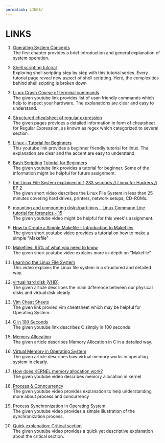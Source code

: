 ```yaml
---
permalink: LINKS/
---
```


# LINKS

1. [Operating System Concepts](https://www.os-book.com/OS10/slide-dir/)<br>
The first chapter provides a brief introduction and general explanation of system operation.

2. [Shell scripting tutorial](https://www.shellscript.sh/)<br>
Exploring shell scripting step by step with this tutorial series. Every tutorial page reveal new aspect of shell scripting. Here, the complexities behind shell scipting is broken down

3. [Linux Crash Course of terminal commands](https://www.youtube.com/watch?v=oGyJr-iUwt8)<br>
The given youtube link provides list of user-friendly commands which help to inspect your hardware. The explanations are clear and easy to understand.

4. [Structured cheatsheet of regular expression](https://cheatography.com/davechild/cheat-sheets/regular-expressions/)<br>
The given pages provides a detailed information in form of cheatsheet for Regular Expression, as known as regex which categorized to several section.

5. [Linux - Tutorial for Beginners ](https://www.youtube.com/watch?v=BMGixkvJ-6w)<br>
This youtube link provides a beginner friendly tutorial for linux. The explanation are clear and the accent are easy to understand.

6. [Bash Scripting Tutorial for Beginners](https://www.youtube.com/watch?v=tK9Oc6AEnR4)<br>
The given youtube link provides a tutorial for beginner. Some of the information might be helpful for future assignment.

7. [the Linux File System explained in 1,233 seconds // Linux for Hackers // EP 2](https://www.youtube.com/watch?v=A3G-3hp88mo)<br>
The given short video describes the Linux File System in less than 25 minutes covering  hard drives, printers, network setups, CD-ROMs.

8. [mounting and unmounting disks/partitions - Linux Command Line tutorial for forensics - 15](https://www.youtube.com/watch?v=F-a_BBAGfkE)<br>
The given youtube video might be helpful for this week's assignment.

9. [How to Create a Simple Makefile - Introduction to Makefiles](https://www.youtube.com/watch?v=_r7i5X0rXJk)<br>
The given short youtube video provides a tutorial on how to make a simple "Makefile"

10. [Makefiles: 95% of what you need to know](https://www.youtube.com/watch?v=DtGrdB8wQ_8)<br>
The given short youtube video explains more in-depth on "Makefile"

11. [Learning the Linux File System](https://www.youtube.com/watch?v=HIXzJ3Rz9po)<br>
This video explains the Linux file system in a structured and detailed way.

12. [virtual hard disk (VHD)](https://www.techtarget.com/searchvirtualdesktop/definition/virtual-hard-disk-VHD) <br>
The given article describes the main difference between our physical disks and virtual disk clearly

13. [Vim Cheat Sheets](https://vim.rtorr.com/) <br>
The given link provied vim cheatsheet which may be helpful for Operating System.

14. [C in 100 Seconds](https://www.youtube.com/watch?v=U3aXWizDbQ4) <br>
The given youtube link describes C simply in 100 seconds

15. [Memory Allocation](https://www.cs.uah.edu/~rcoleman/Common/C_Reference/MemoryAlloc.html) <br>
The given article describes Memory Allocation in C in a detailed way.

16. [Virtual Memory in Operating System](https://www.geeksforgeeks.org/virtual-memory-in-operating-system/) <br>
The given article describes how virtual memory works in operating system in clearly.

17. [How does KERNEL memory allocation work?](https://www.youtube.com/watch?v=NC_qkXznvkg) <br>
The given youtube video describes memory allocation in kernel

18. [Process & Conncurrency](https://www.youtube.com/watch?v=-pL2fAdb7Kw) <br>
The given youtube video provides explanation to help understanding more about process and concurrency

19. [Process Synchronization In Operating System](https://www.youtube.com/watch?v=B6D8HGBEt1g) <br>
The given youtube video provides a simple illustration of the synchronization process.

20. [Quick explanation: Critical section](https://www.youtube.com/watch?v=BSX1YEoCVgA) <br>
The given youtube video provides a quick yet descriptive explanation about the critical section.

